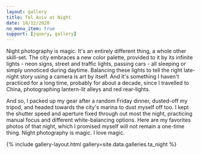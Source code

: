 ```yaml
--- 
layout: gallery 
title: Tel Aviv at Night 
date: 18/12/2020 
no_menu_item: true 
support: [jquery, gallery] 
--- 
```


Night photography is magic. It's an entirely different thing, a whole other skill-set. The city embraces a new color palette, provided to it by its infinite lights - neon signs, street and traffic lights, passing cars - all sleeping or simply unnoticed during daytime. Balancing these lights to tell the right late-night story using a camera is art by itself. And it's something I haven't practiced for a long time, probably for about a decade, since I travelled to China, photographing lantern-lit alleys and red rear-lights.

And so, I packed up my gear after a random Friday dinner, dusted-off my tripod, and headed towards the city's marina to dust myself off too. I kept the shutter speed and aperture fixed through out most the night, practicing manual focus and different white-balancing options. Here are my favorites photos of that night, which I promised myself will not remain a one-time thing. Night photography is magic. I love magic.

{% include gallery-layout.html gallery=site.data.galleries.ta_night %} 

